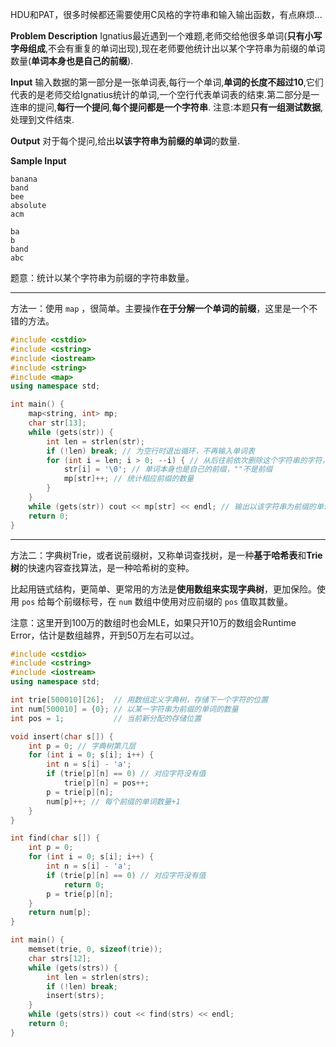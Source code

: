 HDU和PAT，很多时候都还需要使用C风格的字符串和输入输出函数，有点麻烦...

**Problem Description**
Ignatius最近遇到一个难题,老师交给他很多单词(**只有小写字母组成**,不会有重复的单词出现),现在老师要他统计出以某个字符串为前缀的单词数量(**单词本身也是自己的前缀**).
 
**Input**
输入数据的第一部分是一张单词表,每行一个单词,**单词的长度不超过10**,它们代表的是老师交给Ignatius统计的单词,一个空行代表单词表的结束.第二部分是一连串的提问,**每行一个提问**,**每个提问都是一个字符串**.
注意:本题**只有一组测试数据**,处理到文件结束.
 

**Output**
对于每个提问,给出**以该字符串为前缀的单词**的数量.
 

**Sample Input**
```
banana
band
bee
absolute
acm

ba
b
band
abc
```
题意：统计以某个字符串为前缀的字符串数量。

---

方法一：使用 `map` ，很简单。主要操作**在于分解一个单词的前缀**，这里是一个不错的方法。
```cpp
#include <cstdio>
#include <cstring>
#include <iostream>
#include <string>
#include <map>
using namespace std;

int main() {
	map<string, int> mp;  
	char str[13];
	while (gets(str)) {
		int len = strlen(str);  
		if (!len) break; // 为空行时退出循环，不再输入单词表 
		for (int i = len; i > 0; --i) { // 从后往前依次删除这个字符串的字符，得到所有的前缀 
			str[i] = '\0'; // 单词本身也是自己的前缀，""不是前缀 
			mp[str]++; // 统计相应前缀的数量 
		}
	}
	while (gets(str)) cout << mp[str] << endl; // 输出以该字符串为前缀的单词的数量 
	return 0;
}
```

---
方法二：字典树Trie，或者说前缀树，又称单词查找树，是一种**基于哈希表**和**Trie树**的快速内容查找算法，是一种哈希树的变种。

比起用链式结构，更简单、更常用的方法是**使用数组来实现字典树**，更加保险。使用 `pos` 给每个前缀标号，在 `num` 数组中使用对应前缀的 `pos` 值取其数量。

注意：这里开到100万的数组时也会MLE，如果只开10万的数组会Runtime Error，估计是数组越界，开到50万左右可以过。
```cpp
#include <cstdio>
#include <cstring>
#include <iostream>
using namespace std;

int trie[500010][26];  // 用数组定义字典树，存储下一个字符的位置
int num[500010] = {0}; // 以某一字符串为前缀的单词的数量
int pos = 1;           // 当前新分配的存储位置 

void insert(char s[]) { 
	int p = 0; // 字典树第几层
	for (int i = 0; s[i]; i++) {
		int n = s[i] - 'a';
		if (trie[p][n] == 0) // 对应字符没有值 
			trie[p][n] = pos++;
		p = trie[p][n]; 
		num[p]++; // 每个前缀的单词数量+1 
	}
}

int find(char s[]) { 
	int p = 0;
	for (int i = 0; s[i]; i++) {
		int n = s[i] - 'a';
		if (trie[p][n] == 0) // 对应字符没有值
		    return 0;
		p = trie[p][n];
	}
	return num[p];
}

int main() {
	memset(trie, 0, sizeof(trie));
    char strs[12];
	while (gets(strs)) {
		int len = strlen(strs);
		if (!len) break;
		insert(strs);
	}
	while (gets(strs)) cout << find(strs) << endl;
	return 0;
}
```
